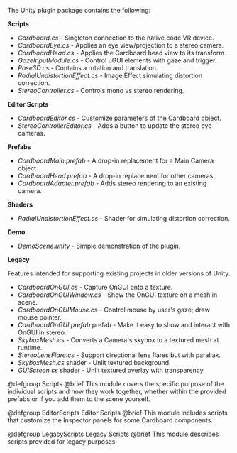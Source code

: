 The Unity plugin package contains the following:

**Scripts**

* _Cardboard.cs_ - Singleton connection to the native code VR device.
* _CardboardEye.cs_ - Applies an eye view/projection to a stereo camera.
* _CardboardHead.cs_ - Applies the Cardboard head view to its transform.
* _GazeInputModule.cs_ - Control uGUI elements with gaze and trigger.
* _Pose3D.cs_ - Contains a rotation and translation.
* _RadialUndistortionEffect.cs_ - Image Effect simulating distortion correction.
* _StereoController.cs_ - Controls mono vs stereo rendering.

**Editor Scripts**

* _CardboardEditor.cs_ - Customize parameters of the Cardboard object.
* _StereoControllerEditor.cs_ - Adds a button to update the stereo eye cameras.

**Prefabs**

* _CardboardMain.prefab_ - A drop-in replacement for a Main Camera object.
* _CardboardHead.prefab_ - A drop-in replacement for other cameras.
* _CardboardAdapter.prefab_ - Adds stereo rendering to an existing camera.

**Shaders**

* _RadialUndistortionEffect.cs_ - Shader for simulating distortion correction.

**Demo**

* _DemoScene.unity_ - Simple demonstration of the plugin.

**Legacy**

Features intended for supporting existing projects in older versions of Unity.

* _CardboardOnGUI.cs_ - Capture OnGUI onto a texture.
* _CardboardOnGUIWindow.cs_ - Show the OnGUI texture on a mesh in scene.
* _CardboardOnGUIMouse.cs_ - Control mouse by user's gaze; draw mouse pointer.
* _CardboardOnGUI.prefab_ prefab - Make it easy to show and interact with OnGUI in stereo.
* _SkyboxMesh.cs_ - Converts a Camera's skybox to a textured mesh at runtime.
* _StereoLensFlare.cs_ - Support directional lens flares but with parallax.
* _SkyboxMesh.cs_ shader - Unlit textured background.
* _GUIScreen.cs_ shader - Unlit textured overlay with transparency.

@defgroup Scripts
@brief This module covers the specific purpose of the individual scripts and
how they work together, whether within the provided prefabs or if you add them
to the scene yourself.

@defgroup EditorScripts Editor Scripts
@brief This module includes scripts that customize the Inspector panels
for some Cardboard components.

@defgroup LegacyScripts Legacy Scripts
@brief This module describes scripts provided for legacy purposes.
